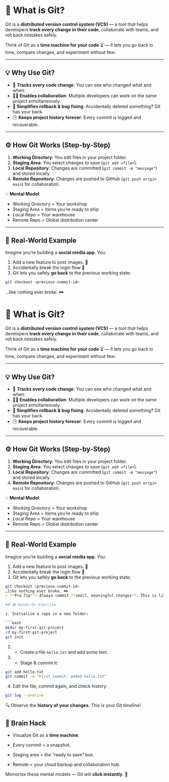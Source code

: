 # 🧭 What is Git?

Git is a **distributed version control system (VCS)** — a tool that helps developers **track every change in their code**, collaborate with teams, and roll back mistakes safely.  

Think of Git as a **time machine for your code** ⏳ — it lets you go back in time, compare changes, and experiment without fear.  

---

## 💡 Why Use Git?  

- 🔄 **Tracks every code change**: You can see who changed what and when.  
- 👯‍♀️ **Enables collaboration**: Multiple developers can work on the same project simultaneously.  
- 🧱 **Simplifies rollback & bug fixing**: Accidentally deleted something? Git has your back.  
- 🕒 **Keeps project history forever**: Every commit is logged and recoverable.

---

## ⚙️ How Git Works (Step-by-Step)

1. **Working Directory**: You edit files in your project folder.  
2. **Staging Area**: You select changes to save (`git add <file>`).  
3. **Local Repository**: Changes are committed (`git commit -m "message"`) and stored locally.  
4. **Remote Repository**: Changes are pushed to GitHub (`git push origin main`) for collaboration.  

💡 **Mental Model**:  
- Working Directory = Your workshop  
- Staging Area = Items you’re ready to ship  
- Local Repo = Your warehouse  
- Remote Repo = Global distribution center  

---

## 🧩 Real-World Example  

Imagine you’re building a **social media app**. You:  

1. Add a new feature to post images. 📸  
2. Accidentally break the login flow 😬  
3. Git lets you safely **go back** to the previous working state:

```bash
git checkout <previous-commit-id>
```

…like nothing ever broke. 🕶️
# 🧭 What is Git?

Git is a **distributed version control system (VCS)** — a tool that helps developers **track every change in their code**, collaborate with teams, and roll back mistakes safely.  

Think of Git as a **time machine for your code** ⏳ — it lets you go back in time, compare changes, and experiment without fear.  

---

## 💡 Why Use Git?  

- 🔄 **Tracks every code change**: You can see who changed what and when.  
- 👯‍♀️ **Enables collaboration**: Multiple developers can work on the same project simultaneously.  
- 🧱 **Simplifies rollback & bug fixing**: Accidentally deleted something? Git has your back.  
- 🕒 **Keeps project history forever**: Every commit is logged and recoverable.

---

## ⚙️ How Git Works (Step-by-Step)

1. **Working Directory**: You edit files in your project folder.  
2. **Staging Area**: You select changes to save (`git add <file>`).  
3. **Local Repository**: Changes are committed (`git commit -m "message"`) and stored locally.  
4. **Remote Repository**: Changes are pushed to GitHub (`git push origin main`) for collaboration.  

💡 **Mental Model**:  
- Working Directory = Your workshop  
- Staging Area = Items you’re ready to ship  
- Local Repo = Your warehouse  
- Remote Repo = Global distribution center  

---

## 🧩 Real-World Example  

Imagine you’re building a **social media app**. You:  

1. Add a new feature to post images. 📸  
2. Accidentally break the login flow 😬  
3. Git lets you safely **go back** to the previous working state:

```bash
git checkout <previous-commit-id>
…like nothing ever broke. 🕶️
💡 **Pro Tip**: Always commit **small, meaningful changes**. This is like taking frequent snapshots of your work — easier to debug and understand later.

## 🛠️ Hands-On Exercise

1. Initialize a repo in a new folder:

```bash
mkdir my-first-git-project
cd my-first-git-project
git init
```

2. - Create a file `hello.txt` and add some text.
    
3. - Stage & commit it:

```bash
git add hello.txt
git commit -m "First commit: added hello.txt"
```

4. Edit the file, commit again, and check history:
```bash
git log --oneline
```

🔍 Observe the **history of your changes**. This is your Git timeline!


## 🧠 Brain Hack

- Visualize Git as a **time machine**.
    
- Every commit = a snapshot.
    
- Staging area = the “ready to save” box.
    
- Remote = your cloud backup and collaboration hub.
    

Memorize these mental models — Git will **click instantly**. 🚀

    